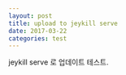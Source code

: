 ```yaml
---
layout: post
title: upload to jeykill serve
date: 2017-03-22
categories: test
---
```


jeykill serve 로 업데이트 테스트.

